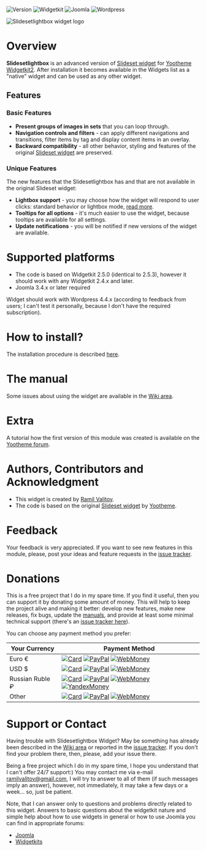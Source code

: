 ![Version](https://img.shields.io/badge/Release-v1.1.1-green.svg?style=flat) ![Widgetkit](https://img.shields.io/badge/Widgetkit-v2.4.x+-green.svg?style=flat) ![Joomla](https://img.shields.io/badge/Joomla!-v3.4.x+-yellow.svg?style=flat) ![Wordpress](https://img.shields.io/badge/Wordpress-v4.4.x+-yellow.svg?style=flat)

![Slidesetlightbox widget logo](https://raw.githubusercontent.com/wiki/rvalitov/widgetkit-slidesetlightbox/images/logo.png)
# Overview
**Slidesetlightbox** is an advanced version of [Slideset widget](http://yootheme.com/demo/widgetkit/joomla/index.php/home/slideset) for [Yootheme Widgetkit2](https://yootheme.com/widgetkit). After installation it becomes available in the Widgets list as a "native" widget and can be used as any other widget.

## Features
### Basic Features
* **Present groups of images in sets** that you can loop through.
* **Navigation controls and filters** - can apply different navigations and transitions, filter items by tag and display content items in an overlay.
* **Backward compatibility** - all other behavior, styling and features of the original [Slideset widget](http://yootheme.com/demo/widgetkit/joomla/index.php/home/slideset) are preserved.

### Unique Features
The new features that the Slidesetlightbox has and that are not available in the original Slideset widget:

* **Lightbox support** - you may choose how the widget will respond to user clicks: standard behavior or lightbox mode, [read more](https://github.com/rvalitov/widgetkit-slidesetlightbox/wiki/Lightbox-mode).
* **Tooltips for all options** - it's much easier to use the widget, because tooltips are available for all settings.
* **Update notifications** - you will be notified if new versions of the widget are available.

# Supported platforms
* The code is based on Widgetkit 2.5.0 (identical to 2.5.3), however it should work with any Widgetkit 2.4.x and later.
* Joomla 3.4.x or later required

Widget should work with Wordpress 4.4.x (according to feedback from users; I can't test it personally, because I don't have the required subscription).

# How to install?
The installation procedure is described [here](https://github.com/rvalitov/widgetkit-slidesetlightbox/wiki/How-to-install).

# The manual
Some issues about using the widget are available in the [Wiki area](https://github.com/rvalitov/widgetkit-slidesetlightbox/wiki).

# Extra
A tutorial how the first version of this module was created is available on the [Yootheme forum](https://yootheme.com/support/question/85422).

# Authors, Contributors and Acknowledgment
* This widget is created by [Ramil Valitov](http://www.valitov.me).
* The code is based on the original [Slideset widget](http://yootheme.com/demo/widgetkit/joomla/index.php/home/slideset) by [Yootheme](http://yootheme.com/).

# Feedback
Your feedback is very appreciated. If you want to see new features in this module, please, post your ideas and feature requests in the [issue tracker](https://github.com/rvalitov/widgetkit-slidesetlightbox/issues).

# Donations
This is a free project that I do in my spare time. If you find it useful, then you can support it by donating some amount of money. This will help to keep the project alive and making it better: develop new features, make new releases, fix bugs, update the [manuals](https://github.com/rvalitov/widgetkit-slidesetlightbox/wiki), and provide at least some minimal technical support (there's an [issue tracker here](https://github.com/rvalitov/widgetkit-slidesetlightbox/issues)).

You can choose any payment method you prefer:

Your Currency | Payment Method
------------ | -------------
Euro € | [![Card](https://img.shields.io/badge/EURO-Debit/Credit%20Card-6f202b.svg?style=flat)](https://www.paypal.com/cgi-bin/webscr?cmd=_s-xclick&hosted_button_id=BJJF3E6DBRYHA) [![PayPal](https://img.shields.io/badge/EURO-PayPal-blue.svg?style=flat)](https://www.paypal.me/valitov/15eur) [![WebMoney](https://img.shields.io/badge/EURO-WebMoney-00484f.svg?style=flat)](https://funding.wmtransfer.com/widgets-euro)
USD $ | [![Card](https://img.shields.io/badge/USD-Debit/Credit%20Card-6f202b.svg?style=flat)](https://www.paypal.com/cgi-bin/webscr?cmd=_s-xclick&hosted_button_id=B8VMNU7SEAU8J) [![PayPal](https://img.shields.io/badge/USD-PayPal-blue.svg?style=flat)](https://www.paypal.me/valitov/15usd) [![WebMoney](https://img.shields.io/badge/USD-WebMoney-00484f.svg?style=flat)](https://funding.wmtransfer.com/widgets-usd)
Russian Ruble ₽ | [![Card](https://img.shields.io/badge/RUB-Debit/Credit%20Card-6f202b.svg?style=flat)](https://money.yandex.ru/to/410011424143476) [![PayPal](https://img.shields.io/badge/RUB-PayPal-blue.svg?style=flat)](https://www.paypal.me/valitov/150rub) [![WebMoney](https://img.shields.io/badge/RUB-WebMoney-00484f.svg?style=flat)](https://funding.wmtransfer.com/widgets-rub) [![YandexMoney](https://img.shields.io/badge/RUB-YandexMoney-5b0d56.svg?style=flat)](https://money.yandex.ru/to/410011424143476)
Other | [![Card](https://img.shields.io/badge/OTHER-Debit/Credit%20Card-6f202b.svg?style=flat)](https://www.paypal.com/cgi-bin/webscr?cmd=_s-xclick&hosted_button_id=BJJF3E6DBRYHA) [![PayPal](https://img.shields.io/badge/OTHER-PayPal-blue.svg?style=flat)](https://www.paypal.me/valitov) [![WebMoney](https://img.shields.io/badge/OTHER-WebMoney-00484f.svg?style=flat)](https://funding.wmtransfer.com/widgets-euro)

# Support or Contact
Having trouble with Slidesetlightbox Widget? May be something has already been described in the [Wiki area](https://github.com/rvalitov/widgetkit-slidesetlightbox/wiki) or reported in the [issue tracker](https://github.com/rvalitov/widgetkit-slidesetlightbox/issues). If you don't find your problem there, then, please, add your issue there. 

Being a free project which I do in my spare time, I hope you understand that I can't offer 24/7 support:) You may contact me via e-mail ramilvalitov@gmail.com, I will try to answer to all of them (if such messages imply an answer), however, not immediately, it may take a few days or a week... so, just be patient. 

Note, that I can answer only to questions and problems directly related to this widget. Answers to basic questions about the widgetkit nature and simple help about how to use widgets in general or how to use Joomla you can find in appropriate forums:

* [Joomla](http://forum.joomla.org/)
* [Widgetkits](https://yootheme.com/support)
